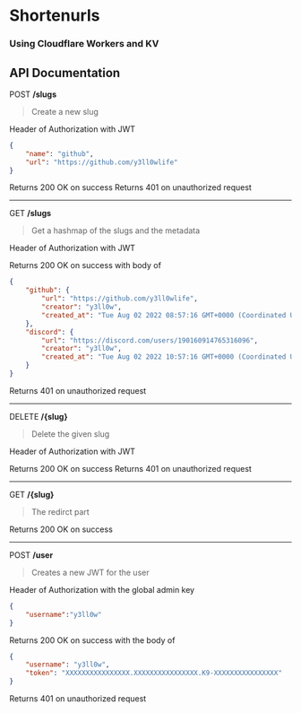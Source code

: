 # Shortenurls
### Using Cloudflare Workers and KV


## API Documentation
POST **/slugs**
> Create a new slug

Header of Authorization with JWT
```json
{
	"name": "github",
	"url": "https://github.com/y3ll0wlife"
}
```
Returns 200 OK on success
Returns 401 on unauthorized request

---
GET **/slugs**
> Get a hashmap of the slugs and the metadata

Header of Authorization with JWT

Returns 200 OK on success with body of
```json
{
	"github": {
		"url": "https://github.com/y3ll0wlife",
		"creator": "y3ll0w",
		"created_at": "Tue Aug 02 2022 08:57:16 GMT+0000 (Coordinated Universal Time)"
	},
    "discord": {
		"url": "https://discord.com/users/190160914765316096",
		"creator": "y3ll0w",
		"created_at": "Tue Aug 02 2022 10:57:16 GMT+0000 (Coordinated Universal Time)"
	}
}
```
Returns 401 on unauthorized request

---
DELETE **/{slug}**
> Delete the given slug

Header of Authorization with JWT

Returns 200 OK on success
Returns 401 on unauthorized request

---

GET **/{slug}**
> The redirct part

Returns 200 OK on success

---
POST **/user**
> Creates a new JWT for the user

Header of Authorization with the global admin key

```json
{
	"username":"y3ll0w"
}
```
Returns 200 OK on success with the body of 
```json
{
	"username": "y3ll0w",
	"token": "XXXXXXXXXXXXXXXX.XXXXXXXXXXXXXXXX.K9-XXXXXXXXXXXXXXXX"
}
```

Returns 401 on unauthorized request